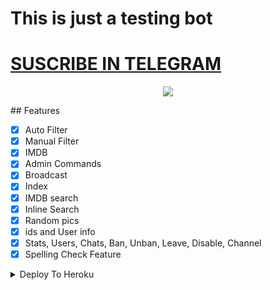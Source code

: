 # This is just a testing bot 
# [SUSCRIBE IN TELEGRAM](https://t.me/status4us)

<p align="center">
<img src="https://telegra.ph/file/1d8176f22e150bebb5229.jpg">
</p>
## Features

- [x] Auto Filter
- [x] Manual Filter
- [x] IMDB
- [x] Admin Commands
- [x] Broadcast
- [x] Index
- [x] IMDB search
- [x] Inline Search
- [x] Random pics
- [x] ids and User info 
- [x] Stats, Users, Chats, Ban, Unban, Leave, Disable, Channel
- [x] Spelling Check Feature

<details><summary>Deploy To Heroku</summary>
<p>
<br>
<a href="https://heroku.com/deploy?template=https://github.com/EvamariaTG/evamaria/tree/master">
  <img src="https://telegra.ph/file/8005b3498755b538efa3c.jpg" alt="Deploy">

